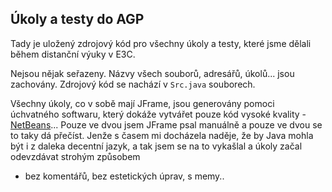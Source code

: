 ## Úkoly a testy do AGP

Tady je uložený zdrojový kód pro všechny úkoly a testy, které jsme dělali během
distanční výuky v E3C.

Nejsou nějak seřazeny. Názvy všech souborů, adresářů, úkolů... jsou zachovány.
Zdrojový kód se nachází v `Src.java` souborech.

Všechny úkoly, co v sobě mají JFrame, jsou generovány pomoci úchvatného
softwaru, který dokáže vytvářet pouze kód vysoké kvality -
[NetBeans](https://netbeans.apache.org/)...
Pouze ve dvou jsem JFrame psal manuálně a pouze ve dvou se to taky dá přečíst.
Jenže s časem mi docházela naděje, že by Java mohla být i z daleka decentní
jazyk, a tak jsem se na to vykašlal a úkoly začal odevzdávat strohým způsobem
- bez komentářů, bez estetických úprav, s memy..
